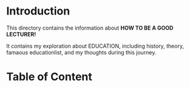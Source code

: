 # Introduction

This directory contains the information about **HOW TO BE A GOOD LECTURER!**

It contains my exploration about EDUCATION, including history, theory, famaous educationlist, and my thoughts during this journey. 



# Table of Content


